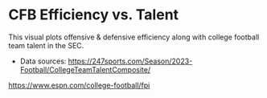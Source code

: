 # CFB Efficiency vs. Talent

This visual plots offensive & defensive efficiency along with college football team talent in the SEC.

- Data sources: https://247sports.com/Season/2023-Football/CollegeTeamTalentComposite/

https://www.espn.com/college-football/fpi
